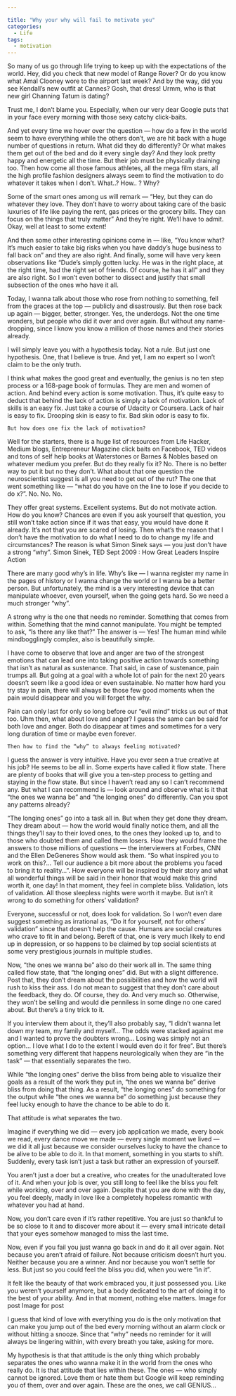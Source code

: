 ```yaml
---

title: "Why your why will fail to motivate you"
categories:
  - Life
tags:
  - motivation
---
```


So many of us go through life trying to keep up with the expectations of the world. Hey, did you check that new model of Range Rover? Or do you know what Amal Clooney wore to the airport last week? And by the way, did you see Kendall’s new outfit at Cannes? Gosh, that dress! Urmm, who is that new girl Channing Tatum is dating?

Trust me, I don’t blame you. Especially, when our very dear Google puts that in your face every morning with those sexy catchy click-baits.

And yet every time we hover over the question — how do a few in the world seem to have everything while the others don’t, we are hit back with a huge number of questions in return. What did they do differently? Or what makes them get out of the bed and do it every single day? And they look pretty happy and energetic all the time. But their job must be physically draining too. Then how come all those famous athletes, all the mega film stars, all the high profile fashion designers always seem to find the motivation to do whatever it takes when I don’t. What..? How.. ? Why?

Some of the smart ones among us will remark — “Hey, but they can do whatever they love. They don’t have to worry about taking care of the basic luxuries of life like paying the rent, gas prices or the grocery bills. They can focus on the things that truly matter” And they’re right. We’ll have to admit. Okay, well at least to some extent!

And then some other interesting opinions come in — like, “You know what? It’s much easier to take big risks when you have daddy’s huge business to fall back on” and they are also right. And finally, some will have very keen observations like “Dude’s simply gotten lucky. He was in the right place, at the right time, had the right set of friends. Of course, he has it all” and they are also right. So I won’t even bother to dissect and justify that small subsection of the ones who have it all.

Today, I wanna talk about those who rose from nothing to something, fell from the graces at the top — publicly and disastrously. But then rose back up again — bigger, better, stronger. Yes, the underdogs. Not the one time wonders, but people who did it over and over again. But without any name-dropping, since I know you know a million of those names and their stories already.

I will simply leave you with a hypothesis today. Not a rule. But just one hypothesis. One, that I believe is true. And yet, I am no expert so I won’t claim to be the only truth.

I think what makes the good great and eventually, the genius is no ten step process or a 168-page book of formulas. They are men and women of action. And behind every action is some motivation. Thus, it’s quite easy to deduct that behind the lack of action is simply a lack of motivation. Lack of skills is an easy fix. Just take a course of Udacity or Coursera. Lack of hair is easy to fix. Drooping skin is easy to fix. Bad skin odor is easy to fix.

    But how does one fix the lack of motivation?

Well for the starters, there is a huge list of resources from Life Hacker, Medium blogs, Entrepreneur Magazine click baits on Facebook, TED videos and tons of self help books at Waterstones or Barnes & Nobles based on whatever medium you prefer. But do they really fix it? No. There is no better way to put it but no they don’t. What about that one question the neuroscientist suggest is all you need to get out of the rut? The one that went something like — “what do you have on the line to lose if you decide to do x?”. No. No. No.

They offer great systems. Excellent systems. But do not motivate action. How do you know? Chances are even if you ask yourself that question, you still won’t take action since if it was that easy, you would have done it already. It’s not that you are scared of losing. Then what’s the reason that I don’t have the motivation to do what I need to do to change my life and circumstances? The reason is what Simon Sinek says — you just don’t have a strong “why”.
Simon Sinek, TED Sept 2009 : How Great Leaders Inspire Action

There are many good why’s in life. Why’s like — I wanna register my name in the pages of history or I wanna change the world or I wanna be a better person. But unfortunately, the mind is a very interesting device that can manipulate whoever, even yourself, when the going gets hard. So we need a much stronger “why”.

A strong why is the one that needs no reminder. Something that comes from within. Something that the mind cannot manipulate. You might be tempted to ask, “Is there any like that?” The answer is — Yes! The human mind while mindbogglingly complex, also is beautifully simple.

I have come to observe that love and anger are two of the strongest emotions that can lead one into taking positive action towards something that isn’t as natural as sustenance. That said, in case of sustenance, pain trumps all. But going at a goal with a whole lot of pain for the next 20 years doesn’t seem like a good idea or even sustainable. No matter how hard you try stay in pain, there will always be those few good moments when the pain would disappear and you will forget the why.

Pain can only last for only so long before our “evil mind” tricks us out of that too. Uhm then, what about love and anger? I guess the same can be said for both love and anger. Both do disappear at times and sometimes for a very long duration of time or maybe even forever.

    Then how to find the “why” to always feeling motivated?

I guess the answer is very intuitive. Have you ever seen a true creative at his job? He seems to be all in. Some experts have called it flow state. There are plenty of books that will give you a ten-step process to getting and staying in the flow state. But since I haven’t read any so I can’t recommend any. But what I can recommend is — look around and observe what is it that “the ones we wanna be” and “the longing ones” do differently. Can you spot any patterns already?

“The longing ones” go into a task all in. But when they get done they dream. They dream about — how the world would finally notice them, and all the things they’ll say to their loved ones, to the ones they looked up to, and to those who doubted them and called them losers. How they would frame the answers to those millions of questions — the interviewers at Forbes, CNN and the Ellen DeGeneres Show would ask them. “So what inspired you to work on this?… Tell our audience a bit more about the problems you faced to bring it to reality…”. How everyone will be inspired by their story and what all wonderful things will be said in their honor that would make this grind worth it, one day! In that moment, they feel in complete bliss. Validation, lots of validation. All those sleepless nights were worth it maybe. But isn’t it wrong to do something for others’ validation?

Everyone, successful or not, does look for validation. So I won’t even dare suggest something as irrational as, “Do it for yourself, not for others’ validation” since that doesn’t help the cause. Humans are social creatures who crave to fit in and belong. Bereft of that, one is very much likely to end up in depression, or so happens to be claimed by top social scientists at some very prestigious journals in multiple studies.

Now, “the ones we wanna be” also do their work all in. The same thing called flow state, that “the longing ones” did. But with a slight difference. Post that, they don’t dream about the possibilities and how the world will rush to kiss their ass. I do not mean to suggest that they don’t care about the feedback, they do. Of course, they do. And very much so. Otherwise, they won’t be selling and would die penniless in some dinge no one cared about. But there’s a tiny trick to it.

If you interview them about it, they’ll also probably say, “I didn’t wanna let down my team, my family and myself… The odds were stacked against me and I wanted to prove the doubters wrong… Losing was simply not an option… I love what I do to the extent I would even do it for free”. But there’s something very different that happens neurologically when they are “in the task” — that essentially separates the two.

While “the longing ones” derive the bliss from being able to visualize their goals as a result of the work they put in, “the ones we wanna be” derive bliss from doing that thing. As a result, “the longing ones” do something for the output while “the ones we wanna be” do something just because they feel lucky enough to have the chance to be able to do it.

That attitude is what separates the two.

Imagine if everything we did — every job application we made, every book we read, every dance move we made — every single moment we lived — we did it all just because we consider ourselves lucky to have the chance to be alive to be able to do it. In that moment, something in you starts to shift. Suddenly, every task isn’t just a task but rather an expression of yourself.

You aren’t just a doer but a creative, who creates for the unadulterated love of it. And when your job is over, you still long to feel like the bliss you felt while working, over and over again. Despite that you are done with the day, you feel deeply, madly in love like a completely hopeless romantic with whatever you had at hand.

Now, you don’t care even if it’s rather repetitive. You are just so thankful to be so close to it and to discover more about it — every small intricate detail that your eyes somehow managed to miss the last time.

Now, even if you fail you just wanna go back in and do it all over again. Not because you aren’t afraid of failure. Not because criticism doesn’t hurt you. Neither because you are a winner. And nor because you won’t settle for less. But just so you could feel the bliss you did, when you were “in it”.

It felt like the beauty of that work embraced you, it just possessed you. Like you weren’t yourself anymore, but a body dedicated to the art of doing it to the best of your ability. And in that moment, nothing else matters.
Image for post
Image for post

I guess that kind of love with everything you do is the only motivation that can make you jump out of the bed every morning without an alarm clock or without hitting a snooze. Since that “why” needs no reminder for it will always be lingering within, with every breath you take, asking for more.

My hypothesis is that that attitude is the only thing which probably separates the ones who wanna make it in the world from the ones who really do. It is that attitude that lies within these. The ones — who simply cannot be ignored. Love them or hate them but Google will keep reminding you of them, over and over again. These are the ones, we call GENIUS…